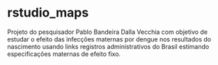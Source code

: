 # rstudio_maps
Projeto do pesquisador Pablo Bandeira Dalla Vecchia com objetivo de estudar o efeito das infecções maternas por dengue nos resultados do nascimento usando links registros administrativos do Brasil estimando especificações maternas de efeito fixo.
